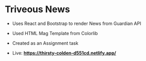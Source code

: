 # Triveous News

- Uses React and Bootstrap to render News from Guardian API
- Used HTML Mag Template from Colorlib
- Created as an Assignment task

- Live: **https://thirsty-colden-d551cd.netlify.app/**